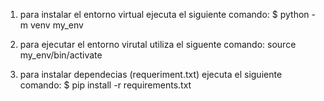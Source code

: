 1. para instalar el entorno virtual ejecuta el siguiente comando:
$ python -m venv my_env

2. para ejecutar el entorno virutal utiliza el siguente comando:
source my_env/bin/activate

3. para instalar dependecias (requeriment.txt) ejecuta el siguiente comando:
$ pip install -r requirements.txt
